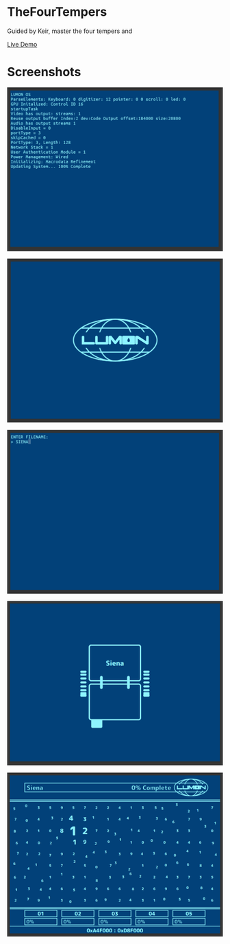 # TheFourTempers

Guided by Keir, master the four tempers and 

[Live Demo](https://strawstack.github.io/TheFourTempers/)

# Screenshots

![](./screenshots/one.png)

![](./screenshots/two.png)

![](./screenshots/three.png)

![](./screenshots/four.png)

![](./screenshots/five.png)